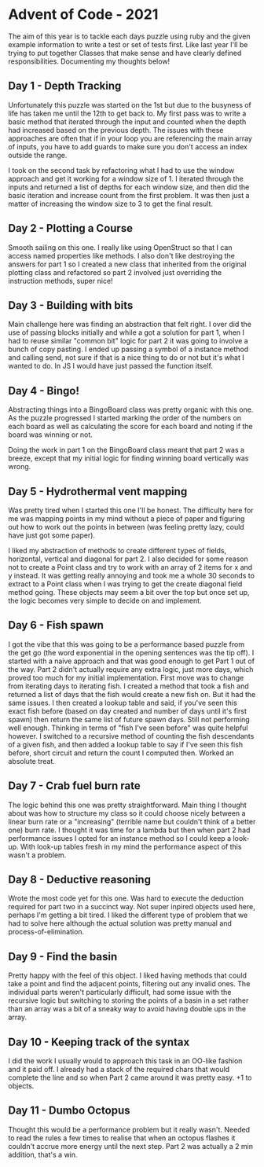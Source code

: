 # Advent of Code - 2021

The aim of this year is to tackle each days puzzle using ruby and the given example information to write a test or set of tests first. Like last year I'll be trying to put together Classes that make sense and have clearly defined responsibilities. Documenting my thoughts below!

## Day 1 - Depth Tracking
Unfortunately this puzzle was started on the 1st but due to the busyness of life has taken me until the 12th to get back to. My first pass was to write a basic method that iterated through the input and counted when the depth had increased based on the previous depth. The issues with these approaches are often that if in your loop you are referencing the main array of inputs, you have to add guards to make sure you don't access an index outside the range.

I took on the second task by refactoring what I had to use the window approach and get it working for a window size of 1. I iterated through the inputs and returned a list of depths for each window size, and then did the basic iteration and increase count from the first problem. It was then just a matter of increasing the window size to 3 to get the final result.

## Day 2 - Plotting a Course
Smooth sailing on this one. I really like using OpenStruct so that I can access named properties like methods. I also don't like destroying the answers for part 1 so I created a new class that inherited from the original plotting class and refactored so part 2 involved just overriding the instruction methods, super nice!

## Day 3 - Building with bits
Main challenge here was finding an abstraction that felt right. I over did the use of passing blocks initially and while a got a solution for part 1, when I had to reuse similar "common bit" logic for part 2 it was going to involve a bunch of copy pasting. I ended up passing a symbol of a instance method and calling send, not sure if that is a nice thing to do or not but it's what I wanted to do. In JS I would have just passed the function itself.

## Day 4 - Bingo!
Abstracting things into a BingoBoard class was pretty organic with this one. As the puzzle progressed I started marking the order of the numbers on each board as well as calculating the score for each board and noting if the board was winning or not.

Doing the work in part 1 on the BingoBoard class meant that part 2 was a breeze, except that my initial logic for finding winning board vertically was wrong.

## Day 5 - Hydrothermal vent mapping
Was pretty tired when I started this one I'll be honest. The difficulty here for me was mapping points in my mind without a piece of paper and figuring out how to work out the points in between (was feeling pretty lazy, could have just got some paper).

I liked my abstraction of methods to create different types of fields, horizontal, vertical and diagonal for part 2. I also decided for some reason not to create a Point class and try to work with an array of 2 items for x and y instead. It was getting really annoying and took me a whole 30 seconds to extract to a Point class when I was trying to get the create diagonal field method going. These objects may seem a bit over the top but once set up, the logic becomes very simple to decide on and implement.

## Day 6 - Fish spawn
I got the vibe that this was going to be a performance based puzzle from the get go (the word exponential in the opening sentences was the tip off). I started with a naive approach and that was good enough to get Part 1 out of the way. Part 2 didn't actually require any extra logic, just more days, which proved too much for my initial implementation.
First move was to change from iterating days to iterating fish. I created a method that took a fish and returned a list of days that the fish would create a new fish on. But it had the same issues. I then created a lookup table and said, if you've seen this exact fish before (based on day created and number of days until it's first spawn) then return the same list of future spawn days. Still not performing well enough.
Thinking in terms of "fish I've seen before" was quite helpful however. I switched to a recursive method of counting the fish descendants of a given fish, and then added a lookup table to say if I've seen this fish before, short circuit and return the count I computed then. Worked an absolute treat.

## Day 7 - Crab fuel burn rate
The logic behind this one was pretty straightforward. Main thing I thought about was how to structure my class so it could choose nicely between a linear burn rate or a "increasing" (terrible name but couldn't think of a better one) burn rate. I thought it was time for a lambda but then when part 2 had performance issues I opted for an instance method so I could keep a look-up.
With look-up tables fresh in my mind the performance aspect of this wasn't a problem.

## Day 8 - Deductive reasoning
Wrote the most code yet for this one. Was hard to execute the deduction required for part two in a succinct way. Not super inpired objects used here, perhaps I'm getting a bit tired. I liked the different type of problem that we had to solve here although the actual solution was pretty manual and process-of-elimination.

## Day 9 - Find the basin
Pretty happy with the feel of this object. I liked having methods that could take a point and find the adjacent points, filtering out any invalid ones. The individual parts weren't particularly difficult, had some issue with the recursive logic but switching to storing the points of a basin in a set rather than an array was a bit of a sneaky way to avoid having double ups in the array.

## Day 10 - Keeping track of the syntax
I did the work I usually would to approach this task in an OO-like fashion and it paid off. I already had a stack of the required chars that would complete the line and so when Part 2 came around it was pretty easy. +1 to objects.

## Day 11 - Dumbo Octopus
Thought this would be a performance problem but it really wasn't. Needed to read the rules a few times to realise that when an octopus flashes it couldn't accrue more energy until the next step. Part 2 was actually a 2 min addition, that's a win.